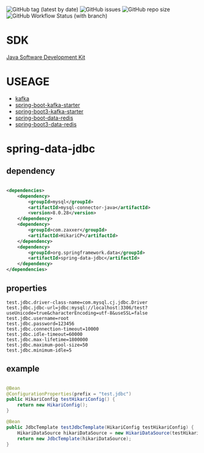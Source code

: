 ![GitHub tag (latest by date)](https://img.shields.io/github/v/tag/wooEnrico/SDK)
![GitHub issues](https://img.shields.io/github/issues/wooEnrico/SDK)
![GitHub repo size](https://img.shields.io/github/repo-size/wooEnrico/SDK)
![GitHub Workflow Status (with branch)](https://img.shields.io/github/actions/workflow/status/wooEnrico/SDK/maven.yml?branch=master)

# SDK

[Java Software Development Kit](https://wooenrico.github.io/SDK/)

# USEAGE

* [kafka](https://github.com/wooEnrico/SDK/blob/master/kafka/README.md)
* [spring-boot-kafka-starter](https://github.com/wooEnrico/SDK/blob/master/spring-boot-starter/spring-boot-kafka-starter/README.md)
* [spring-boot3-kafka-starter](https://github.com/wooEnrico/SDK/blob/master/spring-boot-starter/spring-boot3-kafka-starter/README.md)
* [spring-boot-data-redis](https://github.com/wooEnrico/SDK/blob/redis-2.7.5/README.md)
* [spring-boot3-data-redis](https://github.com/wooEnrico/SDK/tree/redis-3.1.2/README.md)

# spring-data-jdbc

## dependency

```xml

<dependencies>
    <dependency>
        <groupId>mysql</groupId>
        <artifactId>mysql-connector-java</artifactId>
        <version>8.0.28</version>
    </dependency>
    <dependency>
        <groupId>com.zaxxer</groupId>
        <artifactId>HikariCP</artifactId>
    </dependency>
    <dependency>
        <groupId>org.springframework.data</groupId>
        <artifactId>spring-data-jdbc</artifactId>
    </dependency>
</dependencies>
```

## properties

```properties
test.jdbc.driver-class-name=com.mysql.cj.jdbc.Driver
test.jdbc.jdbc-url=jdbc:mysql://localhost:3306/test?useUnicode=true&characterEncoding=utf-8&useSSL=false
test.jdbc.username=root
test.jdbc.password=123456
test.jdbc.connection-timeout=10000
test.jdbc.idle-timeout=60000
test.jdbc.max-lifetime=1800000
test.jdbc.maximum-pool-size=50
test.jdbc.minimum-idle=5
```

## example

```java

@Bean
@ConfigurationProperties(prefix = "test.jdbc")
public HikariConfig testHikariConfig() {
    return new HikariConfig();
}

@Bean
public JdbcTemplate testJdbcTemplate(HikariConfig testHikariConfig) {
    HikariDataSource hikariDataSource = new HikariDataSource(testHikariConfig);
    return new JdbcTemplate(hikariDataSource);
}
```
